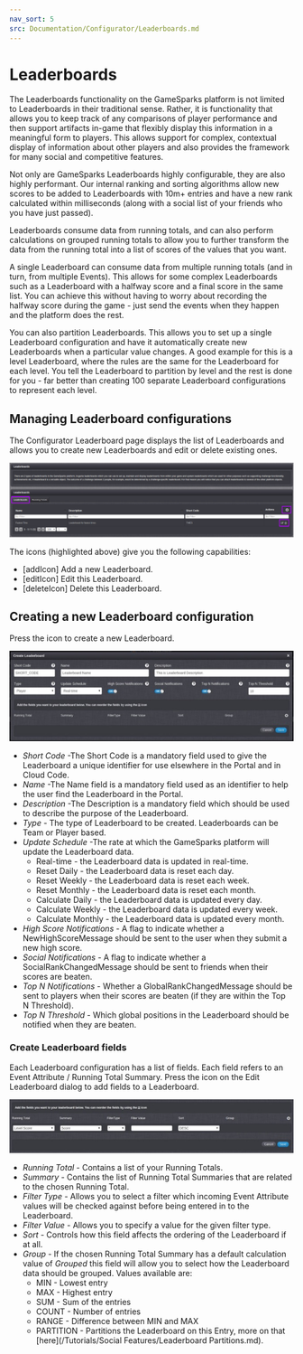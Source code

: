 ```yaml
---
nav_sort: 5
src: Documentation/Configurator/Leaderboards.md
---
```


# Leaderboards

The Leaderboards functionality on the GameSparks platform is not limited to Leaderboards in their traditional sense. Rather, it is functionality that allows you to keep track of any comparisons of player performance and then support artifacts in-game that flexibly display this information in a meaningful form to players. This allows support for complex, contextual display of information about other players and also provides the framework for many social and competitive features.

Not only are GameSparks Leaderboards highly configurable, they are also highly performant. Our internal ranking and sorting algorithms allow new scores to be added to Leaderboards with 10m+ entries and have a new rank calculated within milliseconds (along with a social list of your friends who you have just passed).

Leaderboards consume data from running totals, and can also perform calculations on grouped running totals to allow you to further transform the data from the running total into a list of scores of the values that you want.

A single Leaderboard can consume data from multiple running totals (and in turn, from multiple Events). This allows for some complex Leaderboards such as a Leaderboard with a halfway score and a final score in the same list. You can achieve this without having to worry about recording the halfway score during the game - just send the events when they happen and the platform does the rest.

You can also partition Leaderboards. This allows you to set up a single Leaderboard configuration and have it automatically create new Leaderboards when a particular value changes. A good example for this is a level Leaderboard, where the rules are the same for the Leaderboard for each level. You tell the Leaderboard to partition by level and the rest is done for you - far better than creating 100 separate Leaderboard configurations to represent each level.

## Managing Leaderboard configurations

The Configurator Leaderboard page displays the list of Leaderboards and allows you to create new Leaderboards and edit or delete existing ones.

![](img/Leaderboards/1.png)

The icons (highlighted above) give you the following capabilities:

  * [addIcon] Add a new Leaderboard.
  * [editIcon] Edit this Leaderboard.
  * [deleteIcon] Delete this Leaderboard.

## Creating a new Leaderboard configuration

Press the icon to create a new Leaderboard.

![](img/Leaderboards/2.jpg)

  * *Short Code* \-The Short Code is a mandatory field used to give the Leaderboard a unique identifier for use elsewhere in the Portal and in Cloud Code.
  * *Name* \-The Name field is a mandatory field used as an identifier to help the user find the Leaderboard in the Portal.
  * *Description* \-The Description is a mandatory field which should be used to describe the purpose of the Leaderboard.
  * *Type* \- The type of Leaderboard to be created. Leaderboards can be Team or Player based.
  * *Update Schedule* \-The rate at which the GameSparks platform will update the Leaderboard data.
    * Real-time \- the Leaderboard data is updated in real-time.
    * Reset Daily \- the Leaderboard data is reset each day.
    * Reset Weekly \- the Leaderboard data is reset each week.
    * Reset Monthly \- the Leaderboard data is reset each month.
    * Calculate Daily \- the Leaderboard data is updated every day.
    * Calculate Weekly \- the Leaderboard data is updated every week.
    * Calculate Monthly \- the Leaderboard data is updated every month.
  * *High Score Notifications* \- A flag to indicate whether a NewHighScoreMessage should be sent to the user when they submit a new high score.
  * *Social Notifications* \- A flag to indicate whether a SocialRankChangedMessage should be sent to friends when their scores are beaten.
  * *Top N Notifications* \- Whether a GlobalRankChangedMessage should be sent to players when their scores are beaten (if they are within the Top N Threshold).
  * *Top N Threshold* \- Which global positions in the Leaderboard should be notified when they are beaten.

### Create Leaderboard fields

Each Leaderboard configuration has a list of fields. Each field refers to an Event Attribute / Running Total Summary. Press the icon on the Edit Leaderboard dialog to add fields to a Leaderboard.

![](img/Leaderboards/3.jpg)

  * *Running Total* \- Contains a list of your Running Totals.
  * *Summary* \- Contains the list of Running Total Summaries that are related to the chosen Running Total.
  * *Filter Type* \- Allows you to select a filter which incoming Event Attribute values will be checked against before being entered in to the Leaderboard.
  * *Filter Value* \- Allows you to specify a value for the given filter type.
  * *Sort* \- Controls how this field affects the ordering of the Leaderboard if at all.
  * *Group* \- If the chosen Running Total Summary has a default calculation value of *Grouped* this field will allow you to select how the Leaderboard data should be grouped. Values available are:
    * MIN - Lowest entry
    * MAX - Highest entry
    * SUM - Sum of the entries
    * COUNT - Number of entries
    * RANGE - Difference between MIN and MAX
    * PARTITION - Partitions the Leaderboard on this Entry, more on that [here](/Tutorials/Social Features/Leaderboard Partitions.md).
